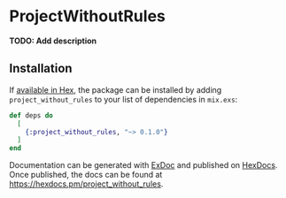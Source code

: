 # ProjectWithoutRules

**TODO: Add description**

## Installation

If [available in Hex](https://hex.pm/docs/publish), the package can be installed
by adding `project_without_rules` to your list of dependencies in `mix.exs`:

```elixir
def deps do
  [
    {:project_without_rules, "~> 0.1.0"}
  ]
end
```

Documentation can be generated with [ExDoc](https://github.com/elixir-lang/ex_doc)
and published on [HexDocs](https://hexdocs.pm). Once published, the docs can
be found at <https://hexdocs.pm/project_without_rules>.

